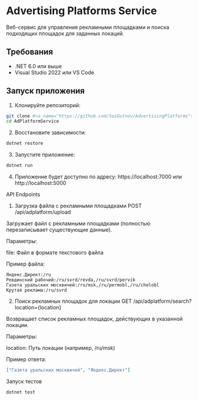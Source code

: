 # Advertising Platforms Service

Веб-сервис для управления рекламными площадками и поиска подходящих площадок для заданных локаций.

## Требования

- .NET 6.0 или выше
- Visual Studio 2022 или VS Code

## Запуск приложения

1. Клонируйте репозиторий:
```bash
git clone #<a name="https://github.com/SosGutnov/AdvertisingPlatforms"></a> Section 1
cd AdPlatformService
```
2. Восстановите зависимости:
```bash
dotnet restore
```
3. Запустите приложение:
```bash
dotnet run
```
4. Приложение будет доступно по адресу: https://localhost:7000 или http://localhost:5000

API Endpoints
1. Загрузка файла с рекламными площадками
POST /api/adplatform/upload

Загружает файл с рекламными площадками (полностью перезаписывает существующие данные).

Параметры:

file: Файл в формате текстового файла

Пример файла:
```text
Яндекс.Директ:/ru
Ревдинский рабочий:/ru/svrd/revda,/ru/svrd/pervik
Газета уральских москвичей:/ru/msk,/ru/permobl,/ru/chelobl
Крутая реклама:/ru/svrd
```
2. Поиск рекламных площадок для локации
GET /api/adplatform/search?location={location}

Возвращает список рекламных площадок, действующих в указанной локации.

Параметры:

location: Путь локации (например, /ru/msk)

Пример ответа:
```json
["Газета уральских москвичей", "Яндекс.Директ"]
```

Запуск тестов
```bach
dotnet test
```
